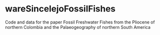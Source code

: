 # wareSincelejoFossilFishes
Code and data for the paper Fossil Freshwater Fishes from the Pliocene of northern Colombia and the Palaeogeography of northern South America
